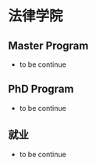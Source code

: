 # 法律学院

## Master Program

- to be continue

## PhD Program

- to be continue

## 就业

- to be continue
